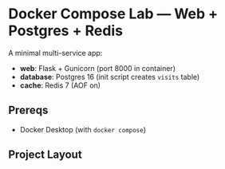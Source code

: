 # Docker Compose Lab — Web + Postgres + Redis

A minimal multi-service app:
- **web**: Flask + Gunicorn (port 8000 in container)
- **database**: Postgres 16 (init script creates `visits` table)
- **cache**: Redis 7 (AOF on)

## Prereqs
- Docker Desktop (with `docker compose`)

## Project Layout
